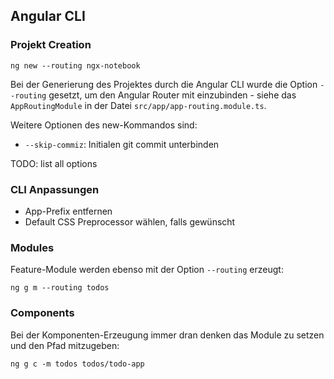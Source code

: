 ## Angular CLI

### Projekt Creation

    ng new --routing ngx-notebook
    
Bei der Generierung des Projektes durch die Angular CLI wurde die Option ```--routing``` gesetzt, um den Angular
Router mit einzubinden - siehe das ```AppRoutingModule``` in der Datei ```src/app/app-routing.module.ts```.

Weitere Optionen des new-Kommandos sind:

* ```--skip-commiz```: Initialen git commit unterbinden

TODO: list all options

### CLI Anpassungen

* App-Prefix entfernen
* Default CSS Preprocessor wählen, falls gewünscht

### Modules

Feature-Module werden ebenso mit der Option ```--routing``` erzeugt:

    ng g m --routing todos

### Components

Bei der Komponenten-Erzeugung immer dran denken das Module zu setzen und den Pfad mitzugeben:

    ng g c -m todos todos/todo-app

